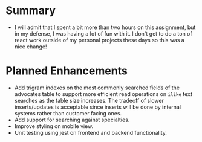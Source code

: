 # Summary

- I will admit that I spent a bit more than two hours on this assignment, but in my defense, I was having a lot of fun with it. I don't get to do a ton of react work outside of my personal projects these days so this was a nice change!

# Planned Enhancements

- Add trigram indexes on the most commonly searched fields of the advocates table to support more efficient read operations on `ilike` text searches as the table size increases. The tradeoff of slower inserts/updates is acceptable since inserts will be done by internal systems rather than customer facing ones.
- Add support for searching against specialties.
- Improve styling on mobile view.
- Unit testing using jest on frontend and backend functionality.
